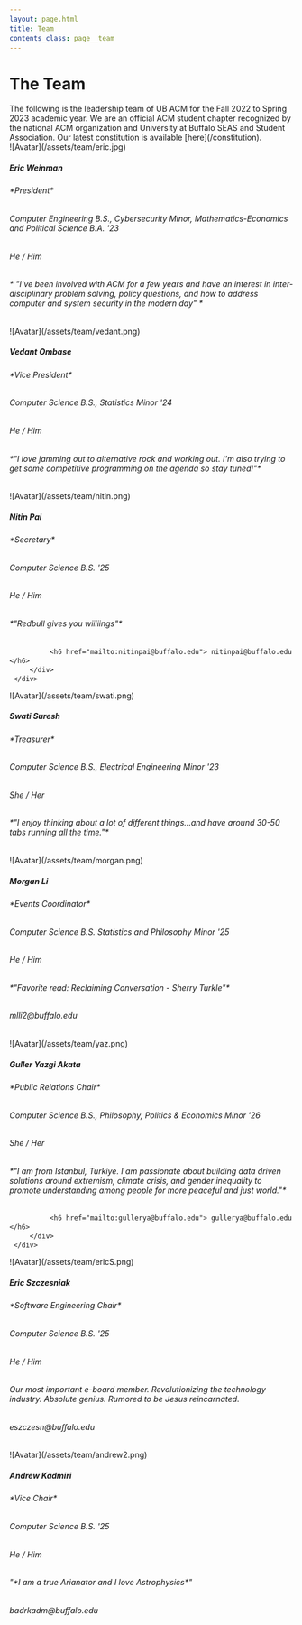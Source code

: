 ```yaml
---
layout: page.html
title: Team
contents_class: page__team
---
```


# The Team

<div class = "page-description">
    The following is the leadership team of UB ACM for the Fall 2022 to Spring 2023
    academic year. We are an official ACM student chapter recognized by the national
    ACM organization and University at Buffalo SEAS and Student Association. Our
    latest constitution is available [here](/constitution).
</div>

<div class = "team">
  <div class="flip-card">
     <div class="flip-card-inner">
         <div class="flip-card-front">
              ![Avatar](/assets/team/eric.jpg)
              <div class="description">
                  <h5> Eric Weinman </h5>
                  <h6> *President* </h6>
              </div>
         </div>
         <div class="flip-card-back">
              <h6> Computer Engineering B.S., Cybersecurity Minor, Mathematics-Economics and Political Science B.A.  '23</h6>
              <h6> He / Him</h6>
              <h6> * "I've been involved with ACM for a few years and have an interest in inter-disciplinary problem solving, policy questions, and how to address computer and system security in the modern day" * </h6>
         </div>
     </div>
  </div>

  <div class="flip-card">
     <div class="flip-card-inner">
         <div class="flip-card-front">
              ![Avatar](/assets/team/vedant.png)
              <div class="description">
                  <h5> Vedant Ombase</h5>
                  <h6> *Vice President* </h6>
              </div>
         </div>
         <div class="flip-card-back">
              <h6> Computer Science B.S., Statistics Minor '24 </h6>
              <h6> He / Him </h6>
              <h6> *"I love jamming out to alternative rock and working out. I'm also trying to get some competitive programming on the agenda so stay tuned!"* </h6>
         </div>
     </div>
  </div>

  <div class="flip-card">
     <div class="flip-card-inner">
         <div class="flip-card-front">
              ![Avatar](/assets/team/nitin.png)
              <div class="description">
                  <h5> Nitin Pai </h5>
                  <h6> *Secretary* </h6>
              </div>
         </div>
         <div class="flip-card-back">
              <h6> Computer Science B.S. '25 </h6>
              <h6> He / Him </h6>
              <h6> *"Redbull gives you wiiiiings"* </h6>

              <h6 href="mailto:nitinpai@buffalo.edu"> nitinpai@buffalo.edu </h6>
         </div>
     </div>

  </div>

  <div class="flip-card">
     <div class="flip-card-inner">
         <div class="flip-card-front">
              ![Avatar](/assets/team/swati.png)
              <div class="description">
                  <h5> Swati Suresh </h5>
                  <h6> *Treasurer* </h6>
              </div>
         </div>
         <div class="flip-card-back">
              <h6> Computer Science B.S., Electrical Engineering Minor '23</h6>
              <h6> She / Her </h6>
              <h6> *"I enjoy thinking about a lot of different things...and have around 30-50 tabs running all the time."* </h6>
         </div>
     </div>
  </div>

  <div class="flip-card">
     <div class="flip-card-inner">
         <div class="flip-card-front">
              ![Avatar](/assets/team/morgan.png)
              <div class="description">
                  <h5> Morgan Li </h5>
                  <h6> *Events Coordinator* </h6>
              </div>
         </div>
         <div class="flip-card-back">
              <h6> Computer Science B.S. Statistics and Philosophy Minor '25 </h6>
              <h6> He / Him </h6>
              <h6> *"Favorite read: Reclaiming Conversation - Sherry Turkle"* </h6>
              <h6 href="mailto:mlli2@buffalo.edu"> mlli2@buffalo.edu </h6>
         </div>
     </div>
  </div>

  <div class="flip-card">
     <div class="flip-card-inner">
         <div class="flip-card-front">
              ![Avatar](/assets/team/yaz.png)
              <div class="description">
                  <h5> Guller Yazgi Akata</h5>
                  <h6> *Public Relations Chair* </h6>
              </div>
         </div>
         <div class="flip-card-back">
              <h6> Computer Science B.S., Philosophy, Politics & Economics Minor '26 </h6>
              <h6> She / Her </h6>
              <h6> *"I am from Istanbul, Turkiye. I am passionate about building data driven solutions around extremism, climate crisis, and gender inequality to promote understanding among people for more peaceful and just world."* </h6>

              <h6 href="mailto:gullerya@buffalo.edu"> gullerya@buffalo.edu </h6>
         </div>
     </div>

  </div>
      <div class="flip-card">
        <div class="flip-card-inner">
         <div class="flip-card-front">
              ![Avatar](/assets/team/ericS.png)
              <div class="description">
                  <h5> Eric Szczesniak </h5>
                  <h6> *Software Engineering Chair* </h6>
              </div>
         </div>
         <div class="flip-card-back">
              <h6> Computer Science B.S. '25 </h6>
              <h6> He / Him </h6>
              <h6>Our most important e-board member. Revolutionizing the technology industry. Absolute genius. Rumored to be Jesus reincarnated.</h6>
              <h6 href="mailto:eszczesn@buffalo.edu"> eszczesn@buffalo.edu </h6>
         </div>
     </div>
  </div>

  <div class="flip-card">
     <div class="flip-card-inner">
         <div class="flip-card-front">
              ![Avatar](/assets/team/andrew2.png)
              <div class="description">
                  <h5>  Andrew Kadmiri </h5>
                  <h6> *Vice Chair* </h6>
              </div>
         </div>
         <div class="flip-card-back">
              <h6> Computer Science B.S. '25 </h6>
              <h6> He / Him </h6>
              <h6>"*I am a true Arianator and I love Astrophysics*"</h6>
              <h6 href="mailto:badrkadm@buffalo.edu"> badrkadm@buffalo.edu </h6>
         </div>
     </div>
  </div>

  </div>

